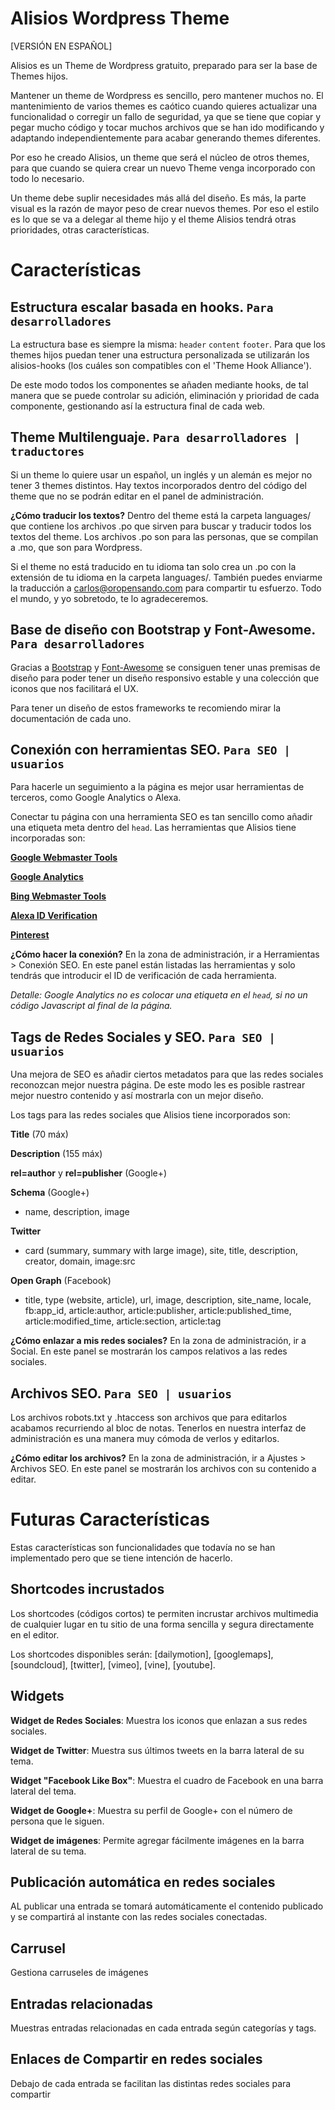 Alisios Wordpress Theme
=======

[VERSIÓN EN ESPAÑOL]

Alisios es un Theme de Wordpress gratuito, preparado para ser la base de Themes hijos.

Mantener un theme de Wordpress es sencillo, pero mantener muchos no. El mantenimiento de varios themes es caótico cuando quieres actualizar una funcionalidad o corregir un fallo de seguridad, ya que se tiene que copiar y pegar mucho código y tocar muchos archivos que se han ido modificando y adaptando independientemente para acabar generando themes diferentes.

Por eso he creado Alisios, un theme que será el núcleo de otros themes, para que cuando se quiera crear un nuevo Theme venga incorporado con todo lo necesario.

Un theme debe suplir necesidades más allá del diseño. Es más, la parte visual es la razón de mayor peso de crear nuevos themes. Por eso el estilo es lo que se va a delegar al theme hijo y el theme Alisios tendrá otras prioridades, otras características.

# Características

## Estructura escalar basada en hooks. `Para desarrolladores`

La estructura base es siempre la misma: `header` `content` `footer`. Para que los themes hijos puedan tener una estructura personalizada se utilizarán los alisios-hooks (los cuáles son compatibles con el 'Theme Hook Alliance').

De este modo todos los componentes se añaden mediante hooks, de tal manera que se puede controlar su adición, eliminación y prioridad de cada componente, gestionando así la estructura final de cada web.

## Theme Multilenguaje. `Para desarrolladores | traductores`

Si un theme lo quiere usar un español, un inglés y un alemán es mejor no tener 3 themes distintos. Hay textos incorporados dentro del código del theme que no se podrán editar en el panel de administración.

**¿Cómo traducir los textos?**
Dentro del theme está la carpeta languages/ que contiene los archivos .po que sirven para buscar y traducir todos los textos del theme. Los archivos .po son para las personas, que se compilan a .mo, que son para Wordpress.

Si el theme no está traducido en tu idioma tan solo crea un .po con la extensión de tu idioma en la carpeta languages/. También puedes enviarme la traducción a carlos@oropensando.com para compartir tu esfuerzo. Todo el mundo, y yo sobretodo, te lo agradeceremos.

## Base de diseño con Bootstrap y Font-Awesome. `Para desarrolladores`

Gracias a [Bootstrap](http://getbootstrap.com/getting-started/) y [Font-Awesome](http://fortawesome.github.io/Font-Awesome/) se consiguen tener unas premisas de diseño para poder tener un diseño responsivo estable y una colección que iconos que nos facilitará el UX.

Para tener un diseño de estos frameworks te recomiendo mirar la documentación de cada uno.

## Conexión con herramientas SEO. `Para SEO | usuarios`

Para hacerle un seguimiento a la página es mejor usar herramientas de terceros, como Google Analytics o Alexa.

Conectar tu página con una herramienta SEO es tan sencillo como añadir una etiqueta meta dentro del `head`. Las herramientas que Alisios tiene incorporadas son:

[**Google Webmaster Tools**](https://www.google.com/webmasters/verification/)

[**Google Analytics**](https://www.google.com/analytics/web/)

[**Bing Webmaster Tools**](http://www.bing.com/toolbox/webmaster/#/Dashboard/)

[**Alexa ID Verification**](http://www.alexa.com/siteowners/claim)

[**Pinterest**](https://help.pinterest.com/es/articles/verify-your-website)

**¿Cómo hacer la conexión?**
En la zona de administración, ir a Herramientas > Conexión SEO. En este panel están listadas las herramientas y solo tendrás que introducir el ID de verificación de cada herramienta.

*Detalle: Google Analytics no es colocar una etiqueta en el `head`, si no un código Javascript al final de la página.*

## Tags de Redes Sociales y SEO. `Para SEO | usuarios`

Una mejora de SEO es añadir ciertos metadatos para que las redes sociales reconozcan mejor nuestra página. De este modo les es posible rastrear mejor nuestro contenido y así mostrarla con un mejor diseño.

Los tags para las redes sociales que Alisios tiene incorporados son:

**Title** (70 máx)

**Description** (155 máx)

**rel=author** y **rel=publisher** (Google+)

**Schema** (Google+)

- name, description, image

**Twitter**

- card (summary, summary with large image), site, title, description, creator, domain, image:src

**Open Graph** (Facebook)

- title, type (website, article), url, image, description, site_name, locale, fb:app_id, article:author, article:publisher, article:published_time, article:modified_time, article:section, article:tag

**¿Cómo enlazar a mis redes sociales?**
En la zona de administración, ir a Social. En este panel se mostrarán los campos relativos a las redes sociales.


## Archivos SEO. `Para SEO | usuarios`

Los archivos robots.txt y .htaccess son archivos que para editarlos acabamos recurriendo al bloc de notas. Tenerlos en nuestra interfaz de administración es una manera muy cómoda de verlos y editarlos.

**¿Cómo editar los archivos?**
En la zona de administración, ir a Ajustes > Archivos SEO. En este panel se mostrarán los archivos con su contenido a editar.

# Futuras Características

Estas características son funcionalidades que todavía no se han implementado pero que se tiene intención de hacerlo.

## Shortcodes incrustados

Los shortcodes (códigos cortos) te permiten incrustar archivos multimedia de cualquier lugar en tu sitio de una forma sencilla y segura directamente en el editor.

Los shortcodes disponibles serán: [dailymotion], [googlemaps], [soundcloud], [twitter], [vimeo], [vine], [youtube].

## Widgets

**Widget de Redes Sociales**: Muestra los iconos que enlazan a sus redes sociales.

**Widget de Twitter**: Muestra sus últimos tweets en la barra lateral de su tema.

**Widget "Facebook Like Box"**: Muestra el cuadro de Facebook en una barra lateral del tema.

**Widget de Google+**: Muestra su perfil de Google+ con el número de persona que le siguen.

**Widget de imágenes**: Permite agregar fácilmente imágenes en la barra lateral de su tema.

## Publicación automática en redes sociales

AL publicar una entrada se tomará automáticamente el contenido publicado y se compartirá al instante con las redes sociales conectadas.

## Carrusel

Gestiona carruseles de imágenes

## Entradas relacionadas

Muestras entradas relacionadas en cada entrada según categorías y tags.

## Enlaces de Compartir en redes sociales

Debajo de cada entrada se facilitan las distintas redes sociales para compartir
